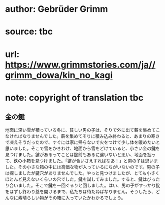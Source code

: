 # author: Gebrüder Grimm
# source: tbc
# url: https://www.grimmstories.com/ja//grimm_dowa/kin_no_kagi
# note: copyright of translation tbc

## 金の鍵 

地面に深い雪が積っている冬に、貧しい男の子は、そりで外に出て薪を集めてこなければなりませんでした。薪を集めてそりに積み込み終わると、あまりの寒さで凍えそうだったので、すぐには家に帰らないで火をつけて少し体を暖めたいと思いました。そこで雪をかきわけ、地面から雪をどけていると、小さい金の鍵を見つけました。鍵があるってことは錠前もあるに違いないと思い、地面を掘って、鉄の小箱を見つけました。「鍵が合いさえすればなあ！」と男の子は思いました。その小さな箱の中には高価な物が入っているにちがいないのです。男の子は探しましたが鍵穴がありませんでした。やっと見つけましたが、とても小さくほとんど見えないくらいの穴でした。鍵を試してみました。すると、鍵はぴったり合いました。そこで鍵を一回ぐるりと回しました。はい、男の子がすっかり錠をはずし終わり蓋を開けるまで、私たちは待たねばなりません。そうしたら、どんなに素晴らしい物がその箱に入っていたかわかるでしょう。
